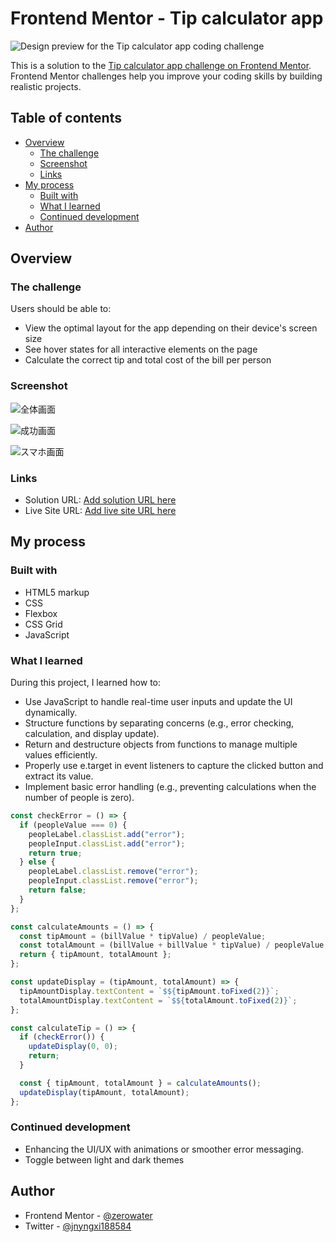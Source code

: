 # Frontend Mentor - Tip calculator app

![Design preview for the Tip calculator app coding challenge](./preview.jpg)

This is a solution to the [Tip calculator app challenge on Frontend Mentor](https://www.frontendmentor.io/challenges/tip-calculator-app-ugJNGbJUX). Frontend Mentor challenges help you improve your coding skills by building realistic projects.

## Table of contents

- [Overview](#overview)
  - [The challenge](#the-challenge)
  - [Screenshot](#screenshot)
  - [Links](#links)
- [My process](#my-process)
  - [Built with](#built-with)
  - [What I learned](#what-i-learned)
  - [Continued development](#continued-development)
- [Author](#author)

## Overview

### The challenge

Users should be able to:

- View the optimal layout for the app depending on their device's screen size
- See hover states for all interactive elements on the page
- Calculate the correct tip and total cost of the bill per person

### Screenshot

![全体画面](./screenshots/全体画面.png)

![成功画面](./screenshots/成功画面.png)

![スマホ画面](./screenshots/スマホ画面.png)

### Links

- Solution URL: [Add solution URL here](https://www.frontendmentor.io/solutions/tip-calculator-gM3JiNDaqh)
- Live Site URL: [Add live site URL here](https://tip-calculator-zeta-one.vercel.app/)

## My process

### Built with

- HTML5 markup
- CSS
- Flexbox
- CSS Grid
- JavaScript

### What I learned

During this project, I learned how to:

- Use JavaScript to handle real-time user inputs and update the UI dynamically.
- Structure functions by separating concerns (e.g., error checking, calculation, and display update).
- Return and destructure objects from functions to manage multiple values efficiently.
- Properly use e.target in event listeners to capture the clicked button and extract its value.
- Implement basic error handling (e.g., preventing calculations when the number of people is zero).

```javascript
const checkError = () => {
  if (peopleValue === 0) {
    peopleLabel.classList.add("error");
    peopleInput.classList.add("error");
    return true;
  } else {
    peopleLabel.classList.remove("error");
    peopleInput.classList.remove("error");
    return false;
  }
};

const calculateAmounts = () => {
  const tipAmount = (billValue * tipValue) / peopleValue;
  const totalAmount = (billValue + billValue * tipValue) / peopleValue;
  return { tipAmount, totalAmount };
};

const updateDisplay = (tipAmount, totalAmount) => {
  tipAmountDisplay.textContent = `$${tipAmount.toFixed(2)}`;
  totalAmountDisplay.textContent = `$${totalAmount.toFixed(2)}`;
};

const calculateTip = () => {
  if (checkError()) {
    updateDisplay(0, 0);
    return;
  }

  const { tipAmount, totalAmount } = calculateAmounts();
  updateDisplay(tipAmount, totalAmount);
};
```

### Continued development

- Enhancing the UI/UX with animations or smoother error messaging.
- Toggle between light and dark themes

## Author

- Frontend Mentor - [@zerowater](https://www.frontendmentor.io/profile/zerowater4704)
- Twitter - [@jnyngxi188584](https://www.x.com/jnyngxi188584)
